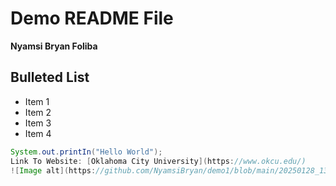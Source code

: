 # Demo README File

**Nyamsi Bryan Foliba**

## Bulleted List
- Item 1
- Item 2
- Item 3
- Item 4

```java
System.out.printIn("Hello World");
Link To Website: [Oklahoma City University](https://www.okcu.edu/)
![Image alt](https://github.com/NyamsiBryan/demo1/blob/main/20250128_133518%20(1).jpg?raw=true)


